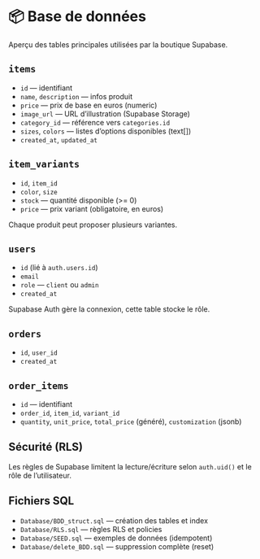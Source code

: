
# 📦 Base de données

Aperçu des tables principales utilisées par la boutique Supabase.

## `items`

- `id` — identifiant
- `name`, `description` — infos produit
- `price` — prix de base en euros (numeric)
- `image_url` — URL d’illustration (Supabase Storage)
- `category_id` — référence vers `categories.id`
- `sizes`, `colors` — listes d’options disponibles (text[])
- `created_at`, `updated_at`

## `item_variants`

- `id`, `item_id`
- `color`, `size`
- `stock` — quantité disponible (>= 0)
- `price` — prix variant (obligatoire, en euros)

Chaque produit peut proposer plusieurs variantes.

## `users`

- `id` (lié à `auth.users.id`)
- `email`
- `role` — `client` ou `admin`
- `created_at`

Supabase Auth gère la connexion, cette table stocke le rôle.

## `orders`

- `id`, `user_id`
- `created_at`

## `order_items`

- `id` — identifiant
- `order_id`, `item_id`, `variant_id`
- `quantity`, `unit_price`, `total_price` (généré), `customization` (jsonb)

## Sécurité (RLS)

Les règles de Supabase limitent la lecture/écriture selon `auth.uid()` et le
rôle de l’utilisateur.

## Fichiers SQL

- `Database/BDD_struct.sql` — création des tables et index
- `Database/RLS.sql` — règles RLS et policies
- `Database/SEED.sql` — exemples de données (idempotent)
- `Database/delete_BDD.sql` — suppression complète (reset)

